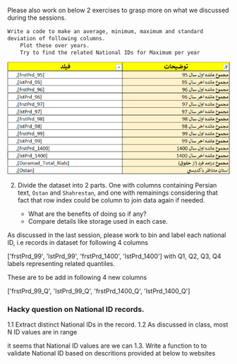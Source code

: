 

Please also work on below 2 exercises to grasp more on what we discussed during the sessions.

    Write a code to make an average, minimum, maximum and standard deviation of following columns.
        Plot these over years.
        Try to find the related National IDs for Maximum per year

![image](https://github.com/jupihes/Pandas_short_course/blob/main/images/sample_columns.png)

2. Divide the dataset into 2 parts. One with columns containing Persian text, `Ostan` and `Shahrestan`, and one with remainings 
considering that fact that row index could be column to join data again if needed.
   
   - What are the benefits of doing so if any?
   - Compare details like storage used in each case. 




As discussed in the last session, please work to bin and label each national ID, i.e records in dataset for following 4 columns

['frstPrd_99', 'lstPrd_99', 'frstPrd_1400', 'lstPrd_1400'] with Q1, Q2, Q3, Q4 labels representing related quantiles.  

These are to be add in following 4 new columns

['frstPrd_99_Q', 'lstPrd_99_Q', 'frstPrd_1400_Q', 'lstPrd_1400_Q']


### Hacky question on National ID records.
1.1 Extract distinct National IDs in the record.
1.2 As discussed in class, most N ID values are in range 

it seems that National ID values are we can 
1.3. Write a function to to validate National ID based on descritions provided at  below to websites 
